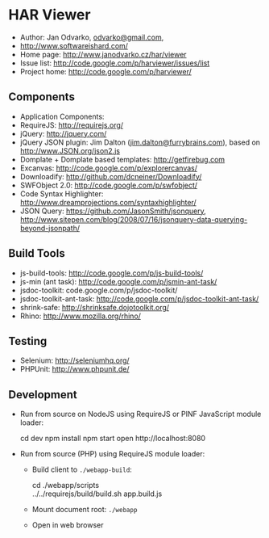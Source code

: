 HAR Viewer
==========

* Author: Jan Odvarko, odvarko@gmail.com,
* http://www.softwareishard.com/
* Home page: http://www.janodvarko.cz/har/viewer
* Issue list: http://code.google.com/p/harviewer/issues/list
* Project home: http://code.google.com/p/harviewer/

Components
----------
* Application Components:
* RequireJS: http://requirejs.org/
* jQuery: http://jquery.com/
* jQuery JSON plugin: Jim Dalton (jim.dalton@furrybrains.com), based on http://www.JSON.org/json2.js
* Domplate + Domplate based templates: http://getfirebug.com
* Excanvas: http://code.google.com/p/explorercanvas/
* Downloadify: http://github.com/dcneiner/Downloadify/
* SWFObject 2.0: http://code.google.com/p/swfobject/
* Code Syntax Highlighter: http://www.dreamprojections.com/syntaxhighlighter/
* JSON Query: https://github.com/JasonSmith/jsonquery, http://www.sitepen.com/blog/2008/07/16/jsonquery-data-querying-beyond-jsonpath/

Build Tools
-----------
* js-build-tools: http://code.google.com/p/js-build-tools/
* js-min (ant task): http://code.google.com/p/jsmin-ant-task/
* jsdoc-toolkit: code.google.com/p/jsdoc-toolkit/
* jsdoc-toolkit-ant-task: http://code.google.com/p/jsdoc-toolkit-ant-task/
* shrink-safe: http://shrinksafe.dojotoolkit.org/
* Rhino: http://www.mozilla.org/rhino/

Testing
-------
* Selenium: http://seleniumhq.org/
* PHPUnit: http://www.phpunit.de/

Development
-----------
* Run from source on NodeJS using RequireJS or PINF JavaScript module loader:

  cd dev
  npm install
  npm start
  open http://localhost:8080

* Run from source (PHP) using RequireJS module loader:
  * Build client to `./webapp-build`:

      cd ./webapp/scripts    
      ../../requirejs/build/build.sh app.build.js

  * Mount document root: `./webapp`
  * Open in web browser
